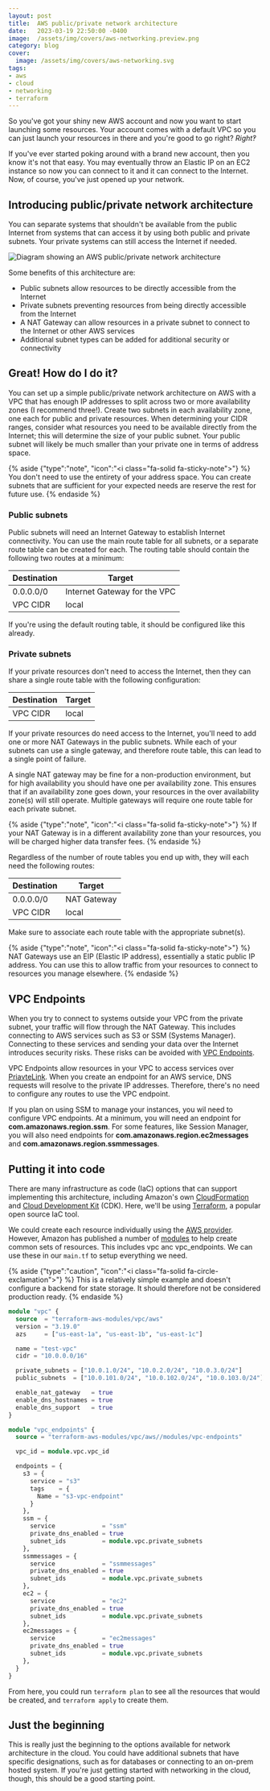 ```yaml
---
layout: post
title:  AWS public/private network architecture
date:   2023-03-19 22:50:00 -0400
image:  /assets/img/covers/aws-networking.preview.png
category: blog
cover:
  image: /assets/img/covers/aws-networking.svg
tags:
- aws
- cloud
- networking
- terraform
---
```

So you've got your shiny new AWS account and now you want to start launching
some resources. Your account comes with a default VPC so you can just launch
your resources in there and you're good to go right? *Right‽*

If you've ever started poking around with a brand new account, then you know
it's not that easy. You may eventually throw an Elastic IP on an EC2 instance so
now you can connect to it and it can connect to the Internet. Now, of course,
you've just opened up your network.

## Introducing public/private network architecture

You can separate systems that shouldn't be available from the public Internet
from systems that can access it by using both public and private subnets. Your
private systems can still access the Internet if needed.

![Diagram showing an AWS public/private network architecture][diagram]

Some benefits of this architecture are:

- Public subnets allow resources to be directly accessible from the Internet
- Private subnets preventing resources from being directly accessible from the
  Internet
- A NAT Gateway can allow resources in a private subnet to connect to the
  Internet or other AWS services
- Additional subnet types can be added for additional security or connectivity

## Great! How do I do it?

You can set up a simple public/private network architecture on AWS with a VPC
that has enough IP addresses to split across two or more availability zones (I
recommend three!). Create two subnets in each availability zone, one each for
public and private resources. When determining your CIDR ranges, consider what
resources you need to be available directly from the Internet; this will
determine the size of your public subnet. Your public subnet will likely be much
smaller than your private one in terms of address space.

{% aside {"type":"note", "icon":"<i class=\"fa-solid fa-sticky-note\"></i>"} %}
You don't need to use the entirety of your address space. You can create
subnets that are sufficient for your expected needs are reserve the rest for
future use.
{% endaside %}

### Public subnets

Public subnets will need an Internet Gateway to establish Internet connectivity.
You can use the main route table for all subnets, or a separate route table can
be created for each. The routing table should contain the following two routes
at a minimum:

| Destination | Target                       |
|-------------|------------------------------|
| 0.0.0.0/0   | Internet Gateway for the VPC |
| VPC CIDR    | local                        |

If you're using the default routing table, it should be configured like this
already.

### Private subnets

If your private resources don't need to access the Internet, then they can share
a single route table with the following configuration:

| Destination | Target                       |
|-------------|------------------------------|
| VPC CIDR    | local                        |

If your private resources do need access to the Internet, you'll need to add one
or more NAT Gateways in the public subnets. While each of your subnets can use a
single gateway, and therefore route table, this can lead to a single point of
failure.

A single NAT gateway may be fine for a non-production environment, but for high
availability you should have one per availability zone. This ensures that if an
availability zone goes down, your resources in the over availability zone(s)
will still operate. Multiple gateways will require one route table for each
private subnet.

{% aside {"type":"note", "icon":"<i class=\"fa-solid fa-sticky-note\"></i>"} %}
If your NAT Gateway is in a different availability zone than your
resources, you will be charged higher data transfer fees.
{% endaside %}

Regardless of the number of route tables you end up with, they will each need
the following routes:

| Destination | Target      |
|-------------|-------------|
| 0.0.0.0/0   | NAT Gateway |
| VPC CIDR    | local       |

Make sure to associate each route table with the appropriate subnet(s).

{% aside {"type":"note", "icon":"<i class=\"fa-solid fa-sticky-note\"></i>"} %}
NAT Gateways use an EIP (Elastic IP address), essentially a static public
IP address. You can use this to allow traffic from your resources to connect to
resources you manage elsewhere.
{% endaside %}

## VPC Endpoints

When you try to connect to systems outside your VPC from the private subnet,
your traffic will flow through the NAT Gateway. This includes connecting to AWS
services such as S3 or SSM (Systems Manager). Connecting to these services and
sending your data over the Internet introduces security risks. These risks can
be avoided with [VPC Endpoints][endpoints].

VPC Endpoints allow resources in your VPC to access services over
[PriavteLink][privatelink]. When you create an endpoint for an AWS service, DNS
requests will resolve to the private IP addresses. Therefore, there's no need to
configure any routes to use the VPC endpoint.

If you plan on using SSM to manage your instances, you wil need to configure VPC
endpoints. At a minimum, you will need an endpoint for
**com.amazonaws.region.ssm**. For some features, like Session Manager, you will
also need endpoints for **com.amazonaws.region.ec2messages** and
**com.amazonaws.region.ssmmessages**.

## Putting it into code

There are many infrastructure as code (IaC) options that can support
implementing this architecture, including Amazon's own
[CloudFormation][cloudformation] and [Cloud Development Kit][cdk] (CDK). Here,
we'll be using [Terraform][terraform], a popular open source IaC tool.

We could create each resource individually using the [AWS provider][provider].
However, Amazon has published a number of [modules][modules] to help create
common sets of resources. This includes vpc anc vpc_endpoints. We can use these
in our `main.tf` to setup everything we need.

{% aside {"type":"caution", "icon":"<i class=\"fa-solid fa-circle-exclamation\"></i>"} %}
This is a relatively simple example and doesn't configure a backend for
state storage. It should therefore not be considered production ready.
{% endaside %}

```terraform
module "vpc" {
  source  = "terraform-aws-modules/vpc/aws"
  version = "3.19.0"
  azs     = ["us-east-1a", "us-east-1b", "us-east-1c"]

  name = "test-vpc"
  cidr = "10.0.0.0/16"

  private_subnets = ["10.0.1.0/24", "10.0.2.0/24", "10.0.3.0/24"]
  public_subnets  = ["10.0.101.0/24", "10.0.102.0/24", "10.0.103.0/24"]

  enable_nat_gateway   = true
  enable_dns_hostnames = true
  enable_dns_support   = true
}

module "vpc_endpoints" {
  source = "terraform-aws-modules/vpc/aws//modules/vpc-endpoints"

  vpc_id = module.vpc.vpc_id

  endpoints = {
    s3 = {
      service = "s3"
      tags    = {
        Name = "s3-vpc-endpoint"
      }
    },
    ssm = {
      service             = "ssm"
      private_dns_enabled = true
      subnet_ids          = module.vpc.private_subnets
    },
    ssmmessages = {
      service             = "ssmmessages"
      private_dns_enabled = true
      subnet_ids          = module.vpc.private_subnets
    },
    ec2 = {
      service             = "ec2"
      private_dns_enabled = true
      subnet_ids          = module.vpc.private_subnets
    },
    ec2messages = {
      service             = "ec2messages"
      private_dns_enabled = true
      subnet_ids          = module.vpc.private_subnets
    },
  }
}
```

From here, you could run `terraform plan` to see all the resources that would be
created, and `terraform apply` to create them.

## Just the beginning

This is really just the beginning to the options available for network
architecture in the cloud. You could have additional subnets that have specific
designations, such as for databases or connecting to an on-prem hosted system.
If you're just getting started with networking in the cloud, though, this should
be a good starting point.

[cdk]: https://aws.amazon.com/cdk/
[cloudformation]: https://aws.amazon.com/cloudformation/
[diagram]: /assets/img/aws-networking/aws-public-private-networking-diagram.svg
[endpoints]: https://docs.aws.amazon.com/whitepapers/latest/aws-privatelink/what-are-vpc-endpoints.html
[modules]: https://registry.terraform.io/browse/modules?provider=aws
[privatelink]: https://docs.aws.amazon.com/vpc/latest/privatelink/privatelink-access-aws-services.html
[provider]: https://registry.terraform.io/providers/hashicorp/aws/latest/docs
[terraform]: https://www.terraform.io/
